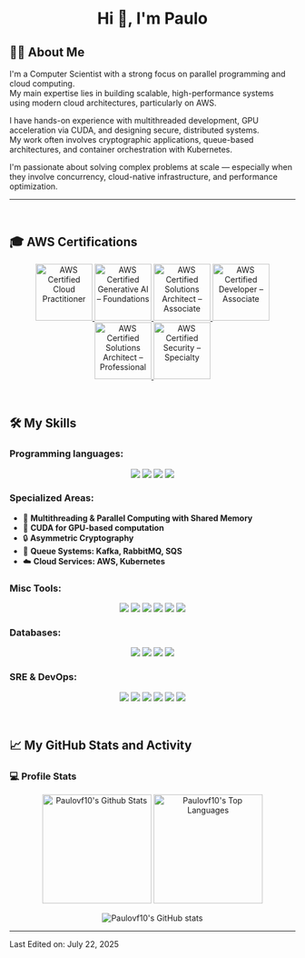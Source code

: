 <h1 align="center">Hi 👋, I'm Paulo</h1>




## 👨‍💻 About Me

I'm a Computer Scientist with a strong focus on parallel programming and cloud computing.  
My main expertise lies in building scalable, high-performance systems using modern cloud architectures, particularly on AWS.

I have hands-on experience with multithreaded development, GPU acceleration via CUDA, and designing secure, distributed systems.  
My work often involves cryptographic applications, queue-based architectures, and container orchestration with Kubernetes.

I'm passionate about solving complex problems at scale — especially when they involve concurrency, cloud-native infrastructure, and performance optimization.


-------------------
&emsp;

## 🎓 AWS Certifications

<p align="center">
  <!-- Foundational -->
  <a href="https://www.credly.com/earner/earned/badge/9e20b487-b921-4471-bf15-36b963da6f84" target="_blank" title="AWS Certified Cloud Practitioner">
    <img src="https://images.credly.com/images/4d4693bb-530e-4bca-9327-de07f3aa2348/image.png" alt="AWS Certified Cloud Practitioner" width="100px" />
  </a>
  <a href="https://www.credly.com/earner/earned/badge/16572c10-c05f-4668-a082-5ac770b2d362" target="_blank" title="AWS Certified Generative AI – Foundations">
    <img src="https://images.credly.com/images/00634f82-b07f-4bbd-a6bb-53de397fc3a6/image.png" alt="AWS Certified Generative AI – Foundations" width="100px" />
  </a>

  <!-- Associate -->
  <a href="https://www.credly.com/earner/earned/badge/a9d72c5f-8a5f-48ea-9a43-a931f79aa3e1" target="_blank" title="AWS Certified Solutions Architect – Associate">
    <img src="https://images.credly.com/images/0e284c3f-5164-4b21-8660-0d84737941bc/image.png" alt="AWS Certified Solutions Architect – Associate" width="100px" />
  </a>
  <a href="https://www.credly.com/earner/earned/badge/dfe1323d-3c7f-4cff-9b15-35b68af5b99c" target="_blank" title="AWS Certified Developer – Associate">
    <img src="https://images.credly.com/images/b9feab85-1a43-4f6c-99a5-631b88d5461b/image.png" alt="AWS Certified Developer – Associate" width="100px" />
  </a>

  <!-- Professional -->
  <a href="https://www.credly.com/earner/earned/badge/a9d72c5f-8a5f-48ea-9a43-a931f79aa3e1" target="_blank" title="AWS Certified Solutions Architect – Professional">
    <img src="https://images.credly.com/images/2d84e428-9078-49b6-a804-13c15383d0de/image.png" alt="AWS Certified Solutions Architect – Professional" width="100px" />
  </a>

  <!-- Specialty -->
  <a href="https://www.credly.com/earner/earned/badge/a9d72c5f-8a5f-48ea-9a43-a931f79aa3e1" target="_blank" title="AWS Certified Security – Specialty">
    <img src="https://images.credly.com/images/53acdae5-d69f-4dda-b650-d02ed7a50dd7/image.png" alt="AWS Certified Security – Specialty" width="100px" />
  </a>
</p>


&emsp;

## 🛠️ My Skills

### Programming languages:
<p align="center">
    <img src="https://img.shields.io/badge/-Python-000?&logo=Python" />
    <img src="https://img.shields.io/badge/-GO-000?&logo=Go" />
    <img src="https://img.shields.io/badge/-Rust-000?&logo=Rust" />
    <img src="https://img.shields.io/badge/-C-000?&logo=C" />
</p>

### Specialized Areas:
- 🧵 **Multithreading & Parallel Computing with Shared Memory**
- 🔋 **CUDA for GPU-based computation**
- 🔒 **Asymmetric Cryptography**
- 📜 **Queue Systems: Kafka, RabbitMQ, SQS**
- ☁️ **Cloud Services: AWS, Kubernetes**

### Misc Tools:
<p align="center">
    <img src="https://img.shields.io/badge/-Git-000?&logo=Git" />
    <img src="https://img.shields.io/badge/-GitHub-000?&logo=GitHub" />
    <img src="https://img.shields.io/badge/-Docker-000?&logo=Docker" />
    <img src="https://img.shields.io/badge/-Jira-000?&logo=Jira" />
    <img src="https://img.shields.io/badge/-VS%20Code-000?&logo=Visual-Studio-Code" />
    <img src="https://img.shields.io/badge/-Postman-000?&logo=Postman" />
</p>

### Databases:
<p align="center">
    <img src="https://img.shields.io/badge/-DynamoDB-000?&logo=Amazon-DynamoDB" />
    <img src="https://img.shields.io/badge/-MySQL-000?&logo=MySQL" />
    <img src="https://img.shields.io/badge/-RDS-000?&logo=Amazon-RDS" />
    <img src="https://img.shields.io/badge/-Redis-000?&logo=Redis" />
</p>

### SRE & DevOps:
<p align="center">
    <img src="https://img.shields.io/badge/-AWS-000?&logo=AWS" />
    <img src="https://img.shields.io/badge/-Terraform-000?&logo=Terraform" />
    <img src="https://img.shields.io/badge/-Kubernetes-000?&logo=Kubernetes" />
    <img src="https://img.shields.io/badge/-Prometheus-000?&logo=Prometheus" />
    <img src="https://img.shields.io/badge/-Grafana-000?&logo=Grafana" />
    <img src="https://img.shields.io/badge/-Nginx-000?&logo=Nginx" />
</p>

&emsp;

## 📈 My GitHub Stats and Activity

### 💻 Profile Stats

<p align="center">
    <img alt="Paulovf10's Github Stats" src="https://github-readme-stats.vercel.app/api/?username=paulo-v-fernandes&show_icons=true&include_all_commits=true&count_private=true&theme=react&hide_border=true&bg_color=1F222E&title_color=F85D7F&icon_color=F8D866" height="192px"/>
    <img alt="Paulovf10's Top Languages" src="https://github-readme-stats.vercel.app/api/top-langs/?username=paulo-v-fernandes&langs_count=8&layout=compact&theme=react&hide_border=true&bg_color=1F222E&title_color=F85D7F&icon_color=F8D866" height="192px"/>
</p>

<p align="center">
    <img alt="Paulovf10's GitHub stats" src="https://github-readme-streak-stats.herokuapp.com/?user=paulo-v-fernandes&theme=tokyonight"/>
</p>

------

Last Edited on: July 22, 2025
